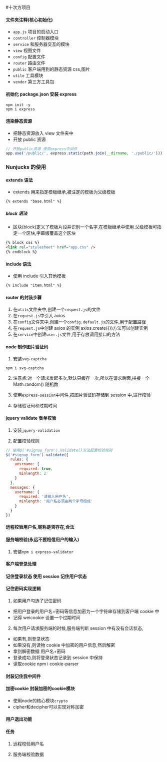 #十次方项目

#### 文件夹注释(核心初始化)

- `app.js` 项目的启动入口
- `controller` 控制器模块
- `service` 和服务器交互的模块
- `view` 视图文件
- `config` 配置文件
- `router` 路由文件
- `public` 客户端用到的静态资源 css,图片
- `utile` 工具模块
- `vendor` 第三方工具包

#### 初始化 package.json 安装 express

```
npm init -y
npm i express
```

#### 渲染静态资源

- 把静态资源放入 view 文件夹中
- 开放 public 资源

```js
// 开放public资源 使用express中间件
app.use('/public/', express.static(path.join(__dirname, './public/')))
```

### Nunjucks 的使用

#### extends 语法

- extends 用来指定模板继承,被注定的模板为父级模板

```html
{% extends "base.html" %}
```

##### block 语法

- 区块(block)定义了模板片段并识别一个名字,在模板继承中使用.父级模板可指定一个区块,字幕版覆盖这个区块

```html
{% block css %}
<link rel="stylesheet" href="app.css" />
{% endblock %}
```

#### include 语法

- 使用 include 引入其他模板

```html
{% include "item.html" %}
```

#### router 的封装步骤

1. 在`utils`文件夹中,创建一个`request.js`的文件
2. 在`request.js`中引入 axios
3. 在`config`文件夹中,创建一个`config.default.js`的文件,用于配置路径
4. 在`request.js`中创建 axios 的实例 axios.create({})方法可以创建实例
5. 在`service`中创建`user.js`文件,用于存放调用接口的方法

#### node 制作图片验证码

1. 安装`svg-captcha`

```npm
npm i svg-captcha
```

2. 注意点:对一个请求发起多次,默认只缓存一次,所以在请求后面,拼接一个 Math.random() 随机数

3. 使用`express-session`中间件,把图片验证码存储到 session 中,进行校验

4. 存储验证码和过期时间

#### jquery validate 表单校验

1. 安装`jquery-validation`

2. 配置校验规则

```js
// 使用$('#signup_form').validate()方法配置校验规则
$('#signup_form').validate({
  rules: {
    uesrname: {
      required: true,
      minlength: 2
    }
  },
  messages: {
    username: {
      required: '请输入用户名',
      minlength: '用户名必须由两个字母组成'
    }
  }
})
```

#### 远程校验用户名,昵称是否存在,合法

#### 服务端校验(永远不要相信用户的输入)

1. 安装`npm i express-validator`

#### 客户端登录处理

#### 记住登录状态 使用 session 记住用户状态

#### 记住密码实现逻辑

1. 如果用户勾选了记住密码

- 把用户登录的用户名+密码等信息加密为一个字符串存储到客户端 cookie 中
- 记得 weicookie 设置一个过期时间

2. 每次用户请求服务端的时候,服务端判断 session 中有没有会话状态,

- 如果有,则登录状态
- 如果没有,则读物 cookie 中加密的用户信息,然后解密
- 拿到解密数据 用户名+密码
- 登录成功,则将登录状态记录到 session 中保持
- 读取cookie npm i cookie-parser

#### 封装记住我中间件


#### 加密cookie 封装加密的cookie模块
- 使用node的核心模块`crypto`
- cipher和decipher可以实现对称加密

#### 用户退出功能
#### 任务

1. 远程校验用户名

2. 服务端校验数据
